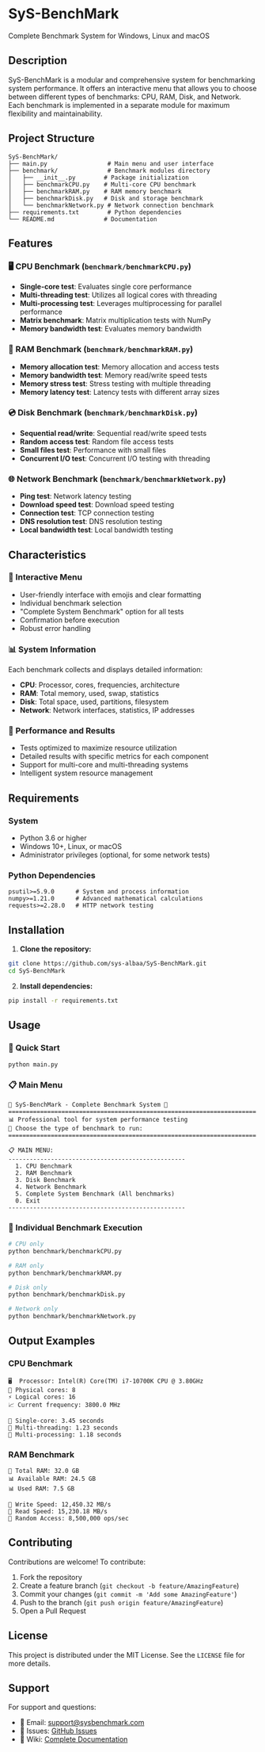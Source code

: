 # SyS-BenchMark
Complete Benchmark System for Windows, Linux and macOS

## Description

SyS-BenchMark is a modular and comprehensive system for benchmarking system performance. It offers an interactive menu that allows you to choose between different types of benchmarks: CPU, RAM, Disk, and Network. Each benchmark is implemented in a separate module for maximum flexibility and maintainability.

## Project Structure

```
SyS-BenchMark/
├── main.py                 # Main menu and user interface
├── benchmark/              # Benchmark modules directory
│   ├── __init__.py        # Package initialization
│   ├── benchmarkCPU.py    # Multi-core CPU benchmark
│   ├── benchmarkRAM.py    # RAM memory benchmark
│   ├── benchmarkDisk.py   # Disk and storage benchmark
│   └── benchmarkNetwork.py # Network connection benchmark
├── requirements.txt        # Python dependencies
└── README.md              # Documentation
```

## Features

### 🖥️ CPU Benchmark (`benchmark/benchmarkCPU.py`)
- **Single-core test**: Evaluates single core performance
- **Multi-threading test**: Utilizes all logical cores with threading
- **Multi-processing test**: Leverages multiprocessing for parallel performance
- **Matrix benchmark**: Matrix multiplication tests with NumPy
- **Memory bandwidth test**: Evaluates memory bandwidth

### 💾 RAM Benchmark (`benchmark/benchmarkRAM.py`)
- **Memory allocation test**: Memory allocation and access tests
- **Memory bandwidth test**: Memory read/write speed tests
- **Memory stress test**: Stress testing with multiple threading
- **Memory latency test**: Latency tests with different array sizes

### 💿 Disk Benchmark (`benchmark/benchmarkDisk.py`)
- **Sequential read/write**: Sequential read/write speed tests
- **Random access test**: Random file access tests
- **Small files test**: Performance with small files
- **Concurrent I/O test**: Concurrent I/O testing with threading

### 🌐 Network Benchmark (`benchmark/benchmarkNetwork.py`)
- **Ping test**: Network latency testing
- **Download speed test**: Download speed testing
- **Connection test**: TCP connection testing
- **DNS resolution test**: DNS resolution testing
- **Local bandwidth test**: Local bandwidth testing

## Characteristics

### 🎯 Interactive Menu
- User-friendly interface with emojis and clear formatting
- Individual benchmark selection
- "Complete System Benchmark" option for all tests
- Confirmation before execution
- Robust error handling

### 📊 System Information
Each benchmark collects and displays detailed information:
- **CPU**: Processor, cores, frequencies, architecture
- **RAM**: Total memory, used, swap, statistics
- **Disk**: Total space, used, partitions, filesystem
- **Network**: Network interfaces, statistics, IP addresses

### 🚀 Performance and Results
- Tests optimized to maximize resource utilization
- Detailed results with specific metrics for each component
- Support for multi-core and multi-threading systems
- Intelligent system resource management

## Requirements

### System
- Python 3.6 or higher
- Windows 10+, Linux, or macOS
- Administrator privileges (optional, for some network tests)

### Python Dependencies
```
psutil>=5.9.0      # System and process information
numpy>=1.21.0      # Advanced mathematical calculations
requests>=2.28.0   # HTTP network testing
```

## Installation

1. **Clone the repository:**
```bash
git clone https://github.com/sys-albaa/SyS-BenchMark.git
cd SyS-BenchMark
```

2. **Install dependencies:**
```bash
pip install -r requirements.txt
```

## Usage

### 🚀 Quick Start
```bash
python main.py
```

### 📋 Main Menu
```
🚀 SyS-BenchMark - Complete Benchmark System 🚀
======================================================================
📊 Professional tool for system performance testing
🔧 Choose the type of benchmark to run:
======================================================================

📋 MAIN MENU:
--------------------------------------------------
  1. CPU Benchmark
  2. RAM Benchmark  
  3. Disk Benchmark
  4. Network Benchmark
  5. Complete System Benchmark (All benchmarks)
  0. Exit
--------------------------------------------------
```

### 🎯 Individual Benchmark Execution
```bash
# CPU only
python benchmark/benchmarkCPU.py

# RAM only
python benchmark/benchmarkRAM.py

# Disk only
python benchmark/benchmarkDisk.py

# Network only
python benchmark/benchmarkNetwork.py
```

## Output Examples

### CPU Benchmark
```
🖥️  Processor: Intel(R) Core(TM) i7-10700K CPU @ 3.80GHz
🔢 Physical cores: 8
⚡ Logical cores: 16
📈 Current frequency: 3800.0 MHz

🚀 Single-core: 3.45 seconds
🚀 Multi-threading: 1.23 seconds  
🚀 Multi-processing: 1.18 seconds
```

### RAM Benchmark
```
💾 Total RAM: 32.0 GB
📊 Available RAM: 24.5 GB
📊 Used RAM: 7.5 GB

🚀 Write Speed: 12,450.32 MB/s
📖 Read Speed: 15,230.18 MB/s
🎲 Random Access: 8,500,000 ops/sec
```

## Contributing

Contributions are welcome! To contribute:

1. Fork the repository
2. Create a feature branch (`git checkout -b feature/AmazingFeature`)
3. Commit your changes (`git commit -m 'Add some AmazingFeature'`)
4. Push to the branch (`git push origin feature/AmazingFeature`)
5. Open a Pull Request

## License

This project is distributed under the MIT License. See the `LICENSE` file for more details.

## Support

For support and questions:
- 📧 Email: support@sysbenchmark.com
- 🐛 Issues: [GitHub Issues](https://github.com/sys-albaa/SyS-BenchMark/issues)
- 📖 Wiki: [Complete Documentation](https://github.com/sys-albaa/SyS-BenchMark/wiki)
